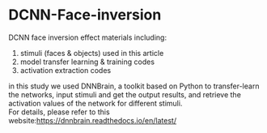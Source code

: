 # DCNN-Face-inversion

DCNN face inversion effect materials including:  
1. stimuli (faces & objects) used in this article  
2. model transfer learning & training codes  
3. activation extraction codes    

in this study we used DNNBrain, a toolkit based on Python to transfer-learn the networks, input stimuli and get the output results, and retrieve the activation values of the network for different stimuli.   
For details, please refer to this website:https://dnnbrain.readthedocs.io/en/latest/
